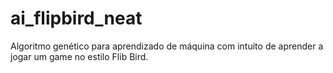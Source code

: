 # ai_flipbird_neat
Algoritmo genético para aprendizado de máquina com intuito de aprender a jogar um game no estilo Flib Bird.

